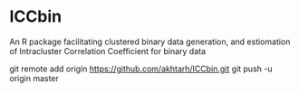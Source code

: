 # ICCbin
An R package facilitating clustered binary data generation, and estiomation of Intracluster Correlation Coefficient for binary data

git remote add origin https://github.com/akhtarh/ICCbin.git
git push -u origin master
